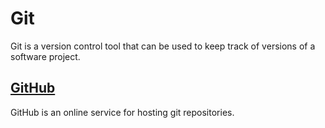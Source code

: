 # Git

Git is a version control tool that can be used to keep track of versions of a software project.

## [GitHub](/wiki/GitHub)

GitHub is an online service for hosting git repositories.
